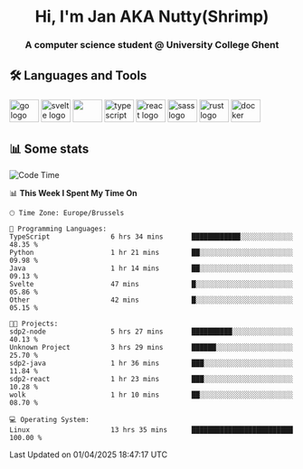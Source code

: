 <h1 align="center">Hi, I'm Jan AKA Nutty(Shrimp)</h1>
<h3 align="center">A computer science student @ University College Ghent</h3>

<h2 align="left">🛠️ Languages and Tools</h2>

###

<div align="left">
  <img src="https://cdn.jsdelivr.net/gh/devicons/devicon/icons/go/go-original.svg" height="40" width="52" alt="go logo"  />
  <img src="https://cdn.jsdelivr.net/gh/devicons/devicon@latest/icons/svelte/svelte-original.svg"  height="40" width="52" alt="svelte logo" />
  <img src="https://cdn.jsdelivr.net/gh/devicons/devicon@latest/icons/tailwindcss/tailwindcss-original.svg" height="40" width="52" />
  <img src="https://cdn.jsdelivr.net/gh/devicons/devicon/icons/typescript/typescript-original.svg" height="40" width="52" alt="typescript logo"  />
  <img src="https://cdn.jsdelivr.net/gh/devicons/devicon/icons/react/react-original.svg" height="40" width="52" alt="react logo"  />
  <img src="https://cdn.jsdelivr.net/gh/devicons/devicon/icons/sass/sass-original.svg" height="40" width="52" alt="sass logo"  />
  <img src="https://cdn.jsdelivr.net/gh/devicons/devicon@latest/icons/rust/rust-original.svg" height="40" width="52" alt="rust logo" />
  <img src="https://cdn.jsdelivr.net/gh/devicons/devicon/icons/docker/docker-original.svg" height="40" width="52" alt="docker logo"  />
</div>

<h2>📊 Some stats</h2>

<!--START_SECTION:waka-->
![Code Time](http://img.shields.io/badge/Code%20Time-5%2C791%20hrs%2055%20mins-blue)

📊 **This Week I Spent My Time On** 

```text
🕑︎ Time Zone: Europe/Brussels

💬 Programming Languages: 
TypeScript               6 hrs 34 mins       ████████████░░░░░░░░░░░░░   48.35 % 
Python                   1 hr 21 mins        ██░░░░░░░░░░░░░░░░░░░░░░░   09.98 % 
Java                     1 hr 14 mins        ██░░░░░░░░░░░░░░░░░░░░░░░   09.13 % 
Svelte                   47 mins             █░░░░░░░░░░░░░░░░░░░░░░░░   05.86 % 
Other                    42 mins             █░░░░░░░░░░░░░░░░░░░░░░░░   05.15 % 

🐱‍💻 Projects: 
sdp2-node                5 hrs 27 mins       ██████████░░░░░░░░░░░░░░░   40.13 % 
Unknown Project          3 hrs 29 mins       ██████░░░░░░░░░░░░░░░░░░░   25.70 % 
sdp2-java                1 hr 36 mins        ███░░░░░░░░░░░░░░░░░░░░░░   11.84 % 
sdp2-react               1 hr 23 mins        ███░░░░░░░░░░░░░░░░░░░░░░   10.28 % 
wolk                     1 hr 10 mins        ██░░░░░░░░░░░░░░░░░░░░░░░   08.70 % 

💻 Operating System: 
Linux                    13 hrs 35 mins      █████████████████████████   100.00 % 
```


 Last Updated on 01/04/2025 18:47:17 UTC
<!--END_SECTION:waka-->
